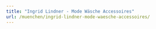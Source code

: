 ```yaml
---
title: "Ingrid Lindner - Mode Wäsche Accessoires"
url: /muenchen/ingrid-lindner-mode-waesche-accessoires/
---
```

